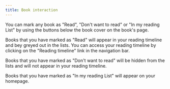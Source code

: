 ```yaml
---
title: Book interaction
---
```


You can mark any book as "Read", "Don't want to read" or "In my reading List" by using the buttons below the book cover 
on the book's page.

Books that you have marked as "Read" will appear in your reading timeline and bey greyed out in the lists. 
You can access your reading timeline by clicking on the "Reading timeline" link in the navigation bar.

Books that you have marked as "Don't want to read" will be hidden from the lists and will not appear in your reading timeline.

Books that you have marked as "In my reading List" will appear on your homepage.